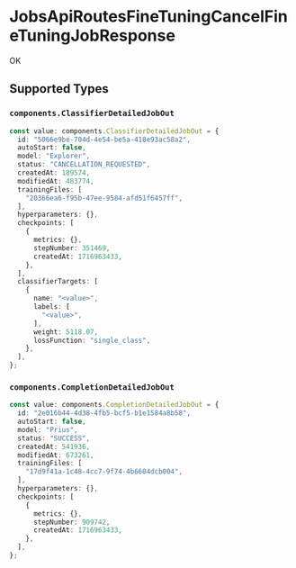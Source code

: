 # JobsApiRoutesFineTuningCancelFineTuningJobResponse

OK


## Supported Types

### `components.ClassifierDetailedJobOut`

```typescript
const value: components.ClassifierDetailedJobOut = {
  id: "5066e9be-704d-4e54-be5a-418e93ac58a2",
  autoStart: false,
  model: "Explorer",
  status: "CANCELLATION_REQUESTED",
  createdAt: 189574,
  modifiedAt: 483774,
  trainingFiles: [
    "20366ea6-f95b-47ee-9584-afd51f6457ff",
  ],
  hyperparameters: {},
  checkpoints: [
    {
      metrics: {},
      stepNumber: 351469,
      createdAt: 1716963433,
    },
  ],
  classifierTargets: [
    {
      name: "<value>",
      labels: [
        "<value>",
      ],
      weight: 5118.07,
      lossFunction: "single_class",
    },
  ],
};
```

### `components.CompletionDetailedJobOut`

```typescript
const value: components.CompletionDetailedJobOut = {
  id: "2e016b44-4d38-4fb5-bcf5-b1e1584a8b58",
  autoStart: false,
  model: "Prius",
  status: "SUCCESS",
  createdAt: 541936,
  modifiedAt: 673261,
  trainingFiles: [
    "17d9f41a-1c48-4cc7-9f74-4b6604dcb004",
  ],
  hyperparameters: {},
  checkpoints: [
    {
      metrics: {},
      stepNumber: 909742,
      createdAt: 1716963433,
    },
  ],
};
```

